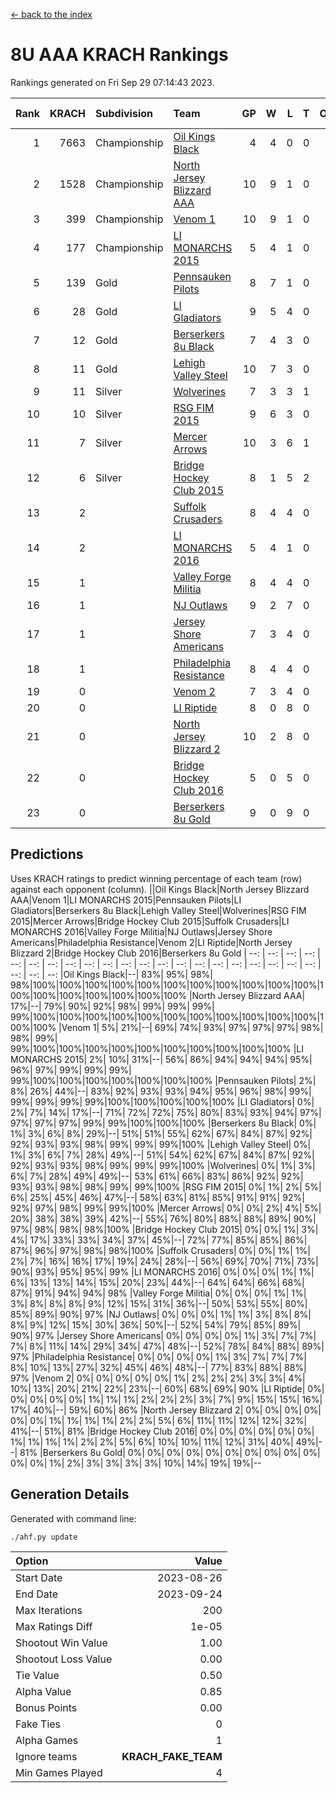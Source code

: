 [<- back to the index](readme.md)
# 8U AAA KRACH Rankings
Rankings generated on Fri Sep 29 07:14:43 2023.

Rank|KRACH|Subdivision|Team|GP|W|L|T|OTW|OTL|SoS|Exp Wins|Win Diff
---:|---:|:---|:---|---:|---:|---:|---:|---:|---:|---:|---:|---:
1|7663|Championship|[Oil Kings Black](https://gamesheetstats.com/seasons/3659/teams/140206/schedule)|4|4|0|0|0|0|311|4.8|-0.0
2|1528|Championship|[North Jersey Blizzard AAA](https://gamesheetstats.com/seasons/3659/teams/140205/schedule)|10|9|1|0|0|0|753|9.8|-0.0
3|399|Championship|[Venom 1](https://gamesheetstats.com/seasons/3659/teams/140213/schedule)|10|9|1|0|1|0|156|9.8|-0.0
4|177|Championship|[LI MONARCHS 2015](https://gamesheetstats.com/seasons/3659/teams/140198/schedule)|5|4|1|0|0|0|263|4.8|-0.0
5|139|Gold|[Pennsauken Pilots](https://gamesheetstats.com/seasons/3659/teams/140208/schedule)|8|7|1|0|0|0|51|7.8|-0.0
6|28|Gold|[LI Gladiators](https://gamesheetstats.com/seasons/3659/teams/140201/schedule)|9|5|4|0|0|0|952|5.9|0.0
7|12|Gold|[Berserkers 8u Black](https://gamesheetstats.com/seasons/3659/teams/140192/schedule)|7|4|3|0|0|0|75|4.9|0.0
8|11|Gold|[Lehigh Valley Steel](https://gamesheetstats.com/seasons/3659/teams/140197/schedule)|10|7|3|0|1|0|40|7.9|0.0
9|11|Silver|[Wolverines](https://gamesheetstats.com/seasons/3659/teams/140215/schedule)|7|3|3|1|0|0|39|4.4|0.0
10|10|Silver|[RSG FIM 2015](https://gamesheetstats.com/seasons/3659/teams/140210/schedule)|9|6|3|0|0|1|22|6.9|0.0
11|7|Silver|[Mercer Arrows](https://gamesheetstats.com/seasons/3659/teams/140202/schedule)|10|3|6|1|0|0|229|4.4|0.0
12|6|Silver|[Bridge Hockey Club 2015](https://gamesheetstats.com/seasons/3659/teams/140194/schedule)|8|1|5|2|0|1|405|2.9|0.0
13|2||[Suffolk Crusaders](https://gamesheetstats.com/seasons/3659/teams/140211/schedule)|8|4|4|0|0|0|7|4.9|0.0
14|2||[LI MONARCHS 2016](https://gamesheetstats.com/seasons/3659/teams/140199/schedule)|5|4|1|0|0|0|2|4.9|0.0
15|1||[Valley Forge Militia](https://gamesheetstats.com/seasons/3659/teams/140212/schedule)|8|4|4|0|0|0|47|4.9|0.0
16|1||[NJ Outlaws](https://gamesheetstats.com/seasons/3659/teams/140203/schedule)|9|2|7|0|0|0|954|2.9|0.0
17|1||[Jersey Shore Americans](https://gamesheetstats.com/seasons/3659/teams/140196/schedule)|7|3|4|0|0|0|7|3.9|0.0
18|1||[Philadelphia Resistance](https://gamesheetstats.com/seasons/3659/teams/140209/schedule)|8|4|4|0|0|0|47|4.9|0.0
19|0||[Venom 2](https://gamesheetstats.com/seasons/3659/teams/140214/schedule)|7|3|4|0|0|0|1|3.9|0.0
20|0||[LI Riptide](https://gamesheetstats.com/seasons/3659/teams/140200/schedule)|8|0|8|0|0|0|1254|0.9|0.0
21|0||[North Jersey Blizzard 2](https://gamesheetstats.com/seasons/3659/teams/140204/schedule)|10|2|8|0|0|0|3|2.9|0.0
22|0||[Bridge Hockey Club 2016](https://gamesheetstats.com/seasons/3659/teams/140195/schedule)|5|0|5|0|0|0|3|0.9|0.0
23|0||[Berserkers 8u Gold](https://gamesheetstats.com/seasons/3659/teams/140193/schedule)|9|0|9|0|0|0|1|0.9|0.0

## Predictions
Uses KRACH ratings to predict winning percentage of each team (row) against each opponent (column).
||Oil Kings Black|North Jersey Blizzard AAA|Venom 1|LI MONARCHS 2015|Pennsauken Pilots|LI Gladiators|Berserkers 8u Black|Lehigh Valley Steel|Wolverines|RSG FIM 2015|Mercer Arrows|Bridge Hockey Club 2015|Suffolk Crusaders|LI MONARCHS 2016|Valley Forge Militia|NJ Outlaws|Jersey Shore Americans|Philadelphia Resistance|Venom 2|LI Riptide|North Jersey Blizzard 2|Bridge Hockey Club 2016|Berserkers 8u Gold
| --: | --: | --: | --: | --: | --: | --: | --: | --: | --: | --: | --: | --: | --: | --: | --: | --: | --: | --: | --: | --: | --: | --: | --: 
|Oil Kings Black|--| 83%| 95%| 98%| 98%|100%|100%|100%|100%|100%|100%|100%|100%|100%|100%|100%|100%|100%|100%|100%|100%|100%|100%
|North Jersey Blizzard AAA| 17%|--| 79%| 90%| 92%| 98%| 99%| 99%| 99%| 99%|100%|100%|100%|100%|100%|100%|100%|100%|100%|100%|100%|100%|100%
|Venom 1|  5%| 21%|--| 69%| 74%| 93%| 97%| 97%| 97%| 98%| 98%| 99%| 99%|100%|100%|100%|100%|100%|100%|100%|100%|100%|100%
|LI MONARCHS 2015|  2%| 10%| 31%|--| 56%| 86%| 94%| 94%| 94%| 95%| 96%| 97%| 99%| 99%| 99%| 99%|100%|100%|100%|100%|100%|100%|100%
|Pennsauken Pilots|  2%|  8%| 26%| 44%|--| 83%| 92%| 93%| 93%| 94%| 95%| 96%| 98%| 99%| 99%| 99%| 99%| 99%|100%|100%|100%|100%|100%
|LI Gladiators|  0%|  2%|  7%| 14%| 17%|--| 71%| 72%| 72%| 75%| 80%| 83%| 93%| 94%| 97%| 97%| 97%| 97%| 99%| 99%|100%|100%|100%
|Berserkers 8u Black|  0%|  1%|  3%|  6%|  8%| 29%|--| 51%| 51%| 55%| 62%| 67%| 84%| 87%| 92%| 92%| 93%| 93%| 98%| 99%| 99%| 99%|100%
|Lehigh Valley Steel|  0%|  1%|  3%|  6%|  7%| 28%| 49%|--| 51%| 54%| 62%| 67%| 84%| 87%| 92%| 92%| 93%| 93%| 98%| 99%| 99%| 99%|100%
|Wolverines|  0%|  1%|  3%|  6%|  7%| 28%| 49%| 49%|--| 53%| 61%| 66%| 83%| 86%| 92%| 92%| 93%| 93%| 98%| 98%| 99%| 99%|100%
|RSG FIM 2015|  0%|  1%|  2%|  5%|  6%| 25%| 45%| 46%| 47%|--| 58%| 63%| 81%| 85%| 91%| 91%| 92%| 92%| 97%| 98%| 99%| 99%|100%
|Mercer Arrows|  0%|  0%|  2%|  4%|  5%| 20%| 38%| 38%| 39%| 42%|--| 55%| 76%| 80%| 88%| 88%| 89%| 90%| 97%| 98%| 98%| 98%|100%
|Bridge Hockey Club 2015|  0%|  0%|  1%|  3%|  4%| 17%| 33%| 33%| 34%| 37%| 45%|--| 72%| 77%| 85%| 85%| 86%| 87%| 96%| 97%| 98%| 98%|100%
|Suffolk Crusaders|  0%|  0%|  1%|  1%|  2%|  7%| 16%| 16%| 17%| 19%| 24%| 28%|--| 56%| 69%| 70%| 71%| 73%| 90%| 93%| 95%| 95%| 99%
|LI MONARCHS 2016|  0%|  0%|  0%|  1%|  1%|  6%| 13%| 13%| 14%| 15%| 20%| 23%| 44%|--| 64%| 64%| 66%| 68%| 87%| 91%| 94%| 94%| 98%
|Valley Forge Militia|  0%|  0%|  0%|  1%|  1%|  3%|  8%|  8%|  8%|  9%| 12%| 15%| 31%| 36%|--| 50%| 53%| 55%| 80%| 85%| 89%| 90%| 97%
|NJ Outlaws|  0%|  0%|  0%|  1%|  1%|  3%|  8%|  8%|  8%|  9%| 12%| 15%| 30%| 36%| 50%|--| 52%| 54%| 79%| 85%| 89%| 90%| 97%
|Jersey Shore Americans|  0%|  0%|  0%|  0%|  1%|  3%|  7%|  7%|  7%|  8%| 11%| 14%| 29%| 34%| 47%| 48%|--| 52%| 78%| 84%| 88%| 89%| 97%
|Philadelphia Resistance|  0%|  0%|  0%|  0%|  1%|  3%|  7%|  7%|  7%|  8%| 10%| 13%| 27%| 32%| 45%| 46%| 48%|--| 77%| 83%| 88%| 88%| 97%
|Venom 2|  0%|  0%|  0%|  0%|  0%|  1%|  2%|  2%|  2%|  3%|  3%|  4%| 10%| 13%| 20%| 21%| 22%| 23%|--| 60%| 68%| 69%| 90%
|LI Riptide|  0%|  0%|  0%|  0%|  0%|  1%|  1%|  1%|  2%|  2%|  2%|  3%|  7%|  9%| 15%| 15%| 16%| 17%| 40%|--| 59%| 60%| 86%
|North Jersey Blizzard 2|  0%|  0%|  0%|  0%|  0%|  0%|  1%|  1%|  1%|  1%|  2%|  2%|  5%|  6%| 11%| 11%| 12%| 12%| 32%| 41%|--| 51%| 81%
|Bridge Hockey Club 2016|  0%|  0%|  0%|  0%|  0%|  0%|  1%|  1%|  1%|  1%|  2%|  2%|  5%|  6%| 10%| 10%| 11%| 12%| 31%| 40%| 49%|--| 81%
|Berserkers 8u Gold|  0%|  0%|  0%|  0%|  0%|  0%|  0%|  0%|  0%|  0%|  0%|  0%|  1%|  2%|  3%|  3%|  3%|  3%| 10%| 14%| 19%| 19%|--

## Generation Details

Generated with command line:
```
./ahf.py update
```

| Option | Value |
| :----- | ----: |
| Start Date | 2023-08-26 |
| End Date | 2023-09-24 |
| Max Iterations | 200 |
| Max Ratings Diff | 1e-05 |
| Shootout Win Value | 1.00 |
| Shootout Loss Value | 0.00 |
| Tie Value | 0.50 |
| Alpha Value | 0.85 |
| Bonus Points | 0.00 |
| Fake Ties | 0 |
| Alpha Games | 1 |
| Ignore teams | __KRACH_FAKE_TEAM__ |
| Min Games Played | 4 |

